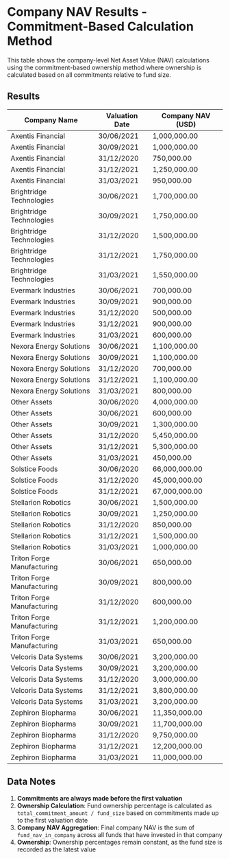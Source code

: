 # Company NAV Results - Commitment-Based Calculation Method

This table shows the company-level Net Asset Value (NAV) calculations using the commitment-based ownership method where ownership is calculated based on all commitments relative to fund size.

## Results

| Company Name | Valuation Date | Company NAV (USD) |
|--------------|----------------|-------------------|
| Axentis Financial | 30/06/2021 | 1,000,000.00 |
| Axentis Financial | 30/09/2021 | 1,000,000.00 |
| Axentis Financial | 31/12/2020 | 750,000.00 |
| Axentis Financial | 31/12/2021 | 1,250,000.00 |
| Axentis Financial | 31/03/2021 | 950,000.00 |
| Brightridge Technologies | 30/06/2021 | 1,700,000.00 |
| Brightridge Technologies | 30/09/2021 | 1,750,000.00 |
| Brightridge Technologies | 31/12/2020 | 1,500,000.00 |
| Brightridge Technologies | 31/12/2021 | 1,750,000.00 |
| Brightridge Technologies | 31/03/2021 | 1,550,000.00 |
| Evermark Industries | 30/06/2021 | 700,000.00 |
| Evermark Industries | 30/09/2021 | 900,000.00 |
| Evermark Industries | 31/12/2020 | 500,000.00 |
| Evermark Industries | 31/12/2021 | 900,000.00 |
| Evermark Industries | 31/03/2021 | 600,000.00 |
| Nexora Energy Solutions | 30/06/2021 | 1,100,000.00 |
| Nexora Energy Solutions | 30/09/2021 | 1,100,000.00 |
| Nexora Energy Solutions | 31/12/2020 | 700,000.00 |
| Nexora Energy Solutions | 31/12/2021 | 1,100,000.00 |
| Nexora Energy Solutions | 31/03/2021 | 800,000.00 |
| Other Assets | 30/06/2020 | 4,000,000.00 |
| Other Assets | 30/06/2021 | 600,000.00 |
| Other Assets | 30/09/2021 | 1,300,000.00 |
| Other Assets | 31/12/2020 | 5,450,000.00 |
| Other Assets | 31/12/2021 | 5,300,000.00 |
| Other Assets | 31/03/2021 | 450,000.00 |
| Solstice Foods | 30/06/2020 | 66,000,000.00 |
| Solstice Foods | 31/12/2020 | 45,000,000.00 |
| Solstice Foods | 31/12/2021 | 67,000,000.00 |
| Stellarion Robotics | 30/06/2021 | 1,500,000.00 |
| Stellarion Robotics | 30/09/2021 | 1,250,000.00 |
| Stellarion Robotics | 31/12/2020 | 850,000.00 |
| Stellarion Robotics | 31/12/2021 | 1,500,000.00 |
| Stellarion Robotics | 31/03/2021 | 1,000,000.00 |
| Triton Forge Manufacturing | 30/06/2021 | 650,000.00 |
| Triton Forge Manufacturing | 30/09/2021 | 800,000.00 |
| Triton Forge Manufacturing | 31/12/2020 | 600,000.00 |
| Triton Forge Manufacturing | 31/12/2021 | 1,200,000.00 |
| Triton Forge Manufacturing | 31/03/2021 | 650,000.00 |
| Velcoris Data Systems | 30/06/2021 | 3,200,000.00 |
| Velcoris Data Systems | 30/09/2021 | 3,200,000.00 |
| Velcoris Data Systems | 31/12/2020 | 3,000,000.00 |
| Velcoris Data Systems | 31/12/2021 | 3,800,000.00 |
| Velcoris Data Systems | 31/03/2021 | 3,200,000.00 |
| Zephiron Biopharma | 30/06/2021 | 11,350,000.00 |
| Zephiron Biopharma | 30/09/2021 | 11,700,000.00 |
| Zephiron Biopharma | 31/12/2020 | 9,750,000.00 |
| Zephiron Biopharma | 31/12/2021 | 12,200,000.00 |
| Zephiron Biopharma | 31/03/2021 | 11,000,000.00 |


## Data Notes

1. **Commitments are always made before the first valuation**
2. **Ownership Calculation**: Fund ownership percentage is calculated as `total_commitment_amount / fund_size` based on commitments made up to the first valuation date
3. **Company NAV Aggregation**: Final company NAV is the sum of `fund_nav_in_company` across all funds that have invested in that company
4. **Ownership**: Ownership percentages remain constant, as the fund size is recorded as the latest value 
